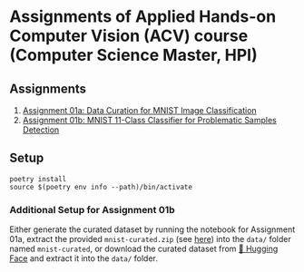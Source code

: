 # Assignments of Applied Hands-on Computer Vision (ACV) course (Computer Science Master, HPI)

## Assignments
1. [Assignment 01a: Data Curation for MNIST Image Classification](src/assignment01a.ipynb)
2. [Assignment 01b: MNIST 11-Class Classifier for Problematic Samples Detection](src/assignment01b.ipynb)

## Setup
```
poetry install
source $(poetry env info --path)/bin/activate
```

### Additional Setup for Assignment 01b
Either generate the curated dataset by running the notebook for Assignment 01a, extract the provided `mnist-curated.zip` (see [here](data/mnist-curated.zip)) into the `data/` folder named `mnist-curated`, or download the curated dataset from [🤗 Hugging Face](https://huggingface.co/datasets/vincenteichhorn/mnist-curated) and extract it into the `data/` folder.
